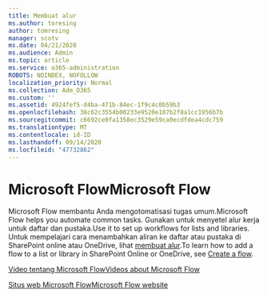 ```yaml
---
title: Membuat alur
ms.author: toresing
author: tomresing
manager: scotv
ms.date: 04/21/2020
ms.audience: Admin
ms.topic: article
ms.service: o365-administration
ROBOTS: NOINDEX, NOFOLLOW
localization_priority: Normal
ms.collection: Adm_O365
ms.custom: ''
ms.assetid: 4924fef5-d4ba-471b-84ec-1f9c4c0b59b3
ms.openlocfilehash: 38c62c3554b00233e9520e107b2f8a1cc1956b7b
ms.sourcegitcommit: c6692ce0fa1358ec3529e59ca0ecdfdea4cdc759
ms.translationtype: MT
ms.contentlocale: id-ID
ms.lasthandoff: 09/14/2020
ms.locfileid: "47732862"
---
```

# <a name="microsoft-flow"></a><span data-ttu-id="c6d10-102">Microsoft Flow</span><span class="sxs-lookup"><span data-stu-id="c6d10-102">Microsoft Flow</span></span>

<span data-ttu-id="c6d10-103">Microsoft Flow membantu Anda mengotomatisasi tugas umum.</span><span class="sxs-lookup"><span data-stu-id="c6d10-103">Microsoft Flow helps you automate common tasks.</span></span> <span data-ttu-id="c6d10-104">Gunakan untuk menyetel alur kerja untuk daftar dan pustaka.</span><span class="sxs-lookup"><span data-stu-id="c6d10-104">Use it to set up workflows for lists and libraries.</span></span> <span data-ttu-id="c6d10-105">Untuk mempelajari cara menambahkan aliran ke daftar atau pustaka di SharePoint online atau OneDrive, lihat [membuat alur](https://go.microsoft.com/fwlink/?linkid=869408).</span><span class="sxs-lookup"><span data-stu-id="c6d10-105">To learn how to add a flow to a list or library in SharePoint Online or OneDrive, see [Create a flow](https://go.microsoft.com/fwlink/?linkid=869408).</span></span>
  
[<span data-ttu-id="c6d10-106">Video tentang Microsoft Flow</span><span class="sxs-lookup"><span data-stu-id="c6d10-106">Videos about Microsoft Flow</span></span>](https://go.microsoft.com/fwlink/?linkid=864641)
  
[<span data-ttu-id="c6d10-107">Situs web Microsoft Flow</span><span class="sxs-lookup"><span data-stu-id="c6d10-107">Microsoft Flow website</span></span>](https://go.microsoft.com/fwlink/?linkid=864642)
  

